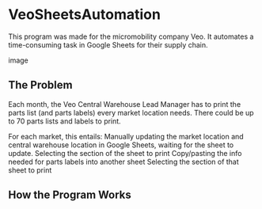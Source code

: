 # VeoSheetsAutomation

This program was made for the micromobility company Veo. It automates a time-consuming task in Google Sheets for their supply chain.

image

## The Problem

Each month, the Veo Central Warehouse Lead Manager has to print the parts list (and parts labels) every market location needs. There could be up to 70 parts lists and labels to print.

For each market, this entails:
Manually updating the market location and central warehouse location in Google Sheets, waiting for the sheet to update.
Selecting the section of the sheet to print
Copy/pasting the info needed for parts labels into another sheet
Selecting the section of that sheet to print

## How the Program Works




